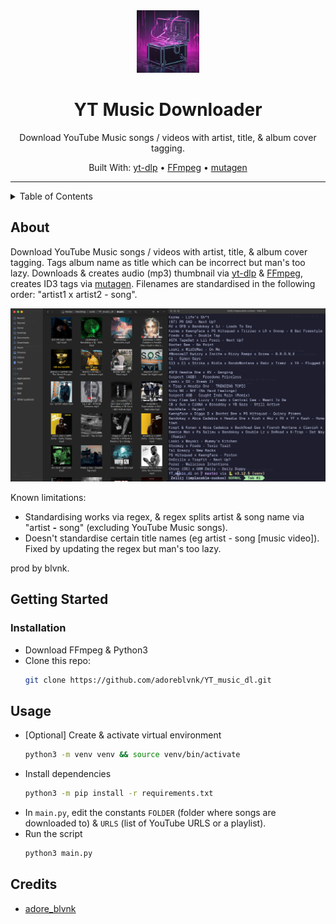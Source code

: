 <div align="center">
  <img src="./assets/YT_music_dl_logo.png" width=100> <!-- Logo -->
  <h1>YT Music Downloader</h1> <!-- Title -->
  <p>
    Download YouTube Music songs / videos with artist, title, & album cover tagging.
  </p> <!-- Description -->
  <p>
    Built With: <a href="https://github.com/yt-dlp/yt-dlp">yt-dlp</a> &bull; <a href="https://www.ffmpeg.org">FFmpeg</a> &bull; <a href="https://github.com/quodlibet/mutagen">mutagen</a>
  </p> <!-- Built With -->
</div>

---

<details>
<summary>Table of Contents</summary>

- [About](#about)
- [Getting Started](#getting-started)
  - [Installation](#installation)
- [Usage](#usage)
</details>

## About

Download YouTube Music songs / videos with artist, title, & album cover tagging. Tags album name as title which can be incorrect but man's too lazy. Downloads & creates audio (mp3) thumbnail via [yt-dlp](https://github.com/yt-dlp/yt-dlp) & [FFmpeg](https://www.ffmpeg.org), creates ID3 tags via [mutagen](https://github.com/quodlibet/mutagen). Filenames are standardised in the following order: "artist1 x artist2 - song".

<div align="center"><img src="./assets/result.png" alt="result" width=750></div>

Known limitations:

- Standardising works via regex, & regex splits artist & song name via "artist **-** song" (excluding YouTube Music songs).
- Doesn't standardise certain title names (eg artist - song [music video]). Fixed by updating the regex but man's too lazy.

prod by blvnk.

## Getting Started

### Installation

- Download FFmpeg & Python3
- Clone this repo:
  ```bash
  git clone https://github.com/adoreblvnk/YT_music_dl.git
  ```

## Usage

- [Optional] Create & activate virtual environment
  ```bash
  python3 -m venv venv && source venv/bin/activate
  ```
- Install dependencies
  ```bash
  python3 -m pip install -r requirements.txt
  ```
- In `main.py`, edit the constants `FOLDER` (folder where songs are downloaded to) & `URLS` (list of YouTube URLS or a playlist).
- Run the script
  ```bash
  python3 main.py
  ```


## Credits <!-- omit in toc -->

- [adore_blvnk](https://x.com/adore_blvnk)

<!-- Inspired by Best-README-Template (https://github.com/othneildrew/Best-README-Template) -->
<!-- Table of Contents generated by Markdown All in One (https://github.com/yzhang-gh/vscode-markdown) -->
